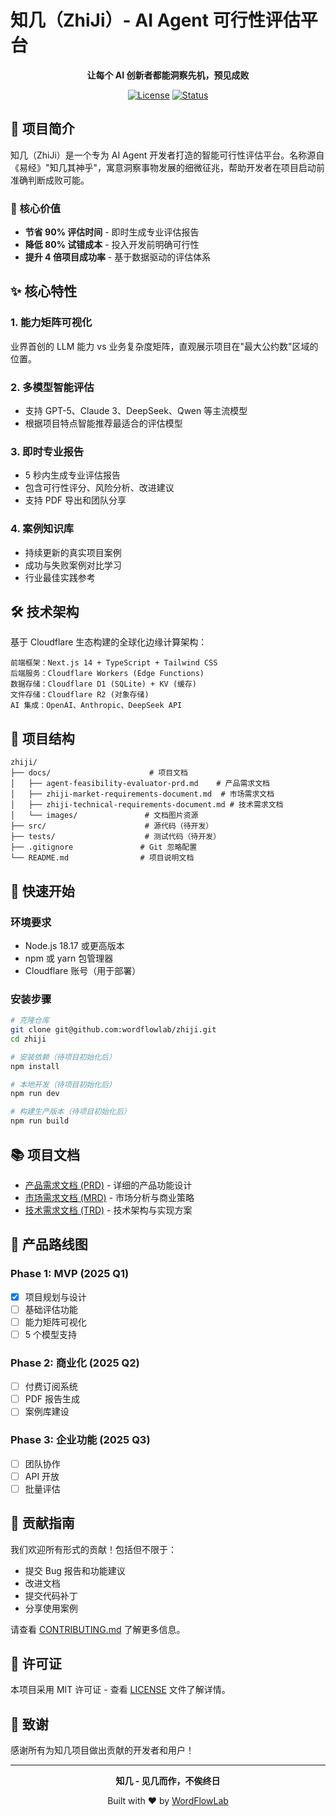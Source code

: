 # 知几（ZhiJi）- AI Agent 可行性评估平台

<div align="center">
  
  **让每个 AI 创新者都能洞察先机，预见成败**
  
  [![License](https://img.shields.io/badge/license-MIT-blue.svg)](LICENSE)
  [![Status](https://img.shields.io/badge/status-development-orange.svg)](https://github.com/wordflowlab/zhiji)
  
</div>

## 📖 项目简介

知几（ZhiJi）是一个专为 AI Agent 开发者打造的智能可行性评估平台。名称源自《易经》"知几其神乎"，寓意洞察事物发展的细微征兆，帮助开发者在项目启动前准确判断成败可能。

### 🎯 核心价值

- **节省 90% 评估时间** - 即时生成专业评估报告
- **降低 80% 试错成本** - 投入开发前明确可行性
- **提升 4 倍项目成功率** - 基于数据驱动的评估体系

## ✨ 核心特性

### 1. 能力矩阵可视化
业界首创的 LLM 能力 vs 业务复杂度矩阵，直观展示项目在"最大公约数"区域的位置。

### 2. 多模型智能评估
- 支持 GPT-5、Claude 3、DeepSeek、Qwen 等主流模型
- 根据项目特点智能推荐最适合的评估模型

### 3. 即时专业报告
- 5 秒内生成专业评估报告
- 包含可行性评分、风险分析、改进建议
- 支持 PDF 导出和团队分享

### 4. 案例知识库
- 持续更新的真实项目案例
- 成功与失败案例对比学习
- 行业最佳实践参考

## 🛠 技术架构

基于 Cloudflare 生态构建的全球化边缘计算架构：

```
前端框架：Next.js 14 + TypeScript + Tailwind CSS
后端服务：Cloudflare Workers (Edge Functions)
数据存储：Cloudflare D1 (SQLite) + KV (缓存)
文件存储：Cloudflare R2 (对象存储)
AI 集成：OpenAI、Anthropic、DeepSeek API
```

## 📁 项目结构

```
zhiji/
├── docs/                      # 项目文档
│   ├── agent-feasibility-evaluator-prd.md    # 产品需求文档
│   ├── zhiji-market-requirements-document.md  # 市场需求文档
│   ├── zhiji-technical-requirements-document.md # 技术需求文档
│   └── images/               # 文档图片资源
├── src/                      # 源代码（待开发）
├── tests/                    # 测试代码（待开发）
├── .gitignore               # Git 忽略配置
└── README.md                # 项目说明文档
```

## 🚀 快速开始

### 环境要求

- Node.js 18.17 或更高版本
- npm 或 yarn 包管理器
- Cloudflare 账号（用于部署）

### 安装步骤

```bash
# 克隆仓库
git clone git@github.com:wordflowlab/zhiji.git
cd zhiji

# 安装依赖（待项目初始化后）
npm install

# 本地开发（待项目初始化后）
npm run dev

# 构建生产版本（待项目初始化后）
npm run build
```

## 📚 项目文档

- [产品需求文档 (PRD)](docs/agent-feasibility-evaluator-prd.md) - 详细的产品功能设计
- [市场需求文档 (MRD)](docs/zhiji-market-requirements-document.md) - 市场分析与商业策略
- [技术需求文档 (TRD)](docs/zhiji-technical-requirements-document.md) - 技术架构与实现方案

## 🎯 产品路线图

### Phase 1: MVP (2025 Q1)
- [x] 项目规划与设计
- [ ] 基础评估功能
- [ ] 能力矩阵可视化
- [ ] 5 个模型支持

### Phase 2: 商业化 (2025 Q2)
- [ ] 付费订阅系统
- [ ] PDF 报告生成
- [ ] 案例库建设

### Phase 3: 企业功能 (2025 Q3)
- [ ] 团队协作
- [ ] API 开放
- [ ] 批量评估

## 🤝 贡献指南

我们欢迎所有形式的贡献！包括但不限于：

- 提交 Bug 报告和功能建议
- 改进文档
- 提交代码补丁
- 分享使用案例

请查看 [CONTRIBUTING.md](CONTRIBUTING.md) 了解更多信息。

## 📄 许可证

本项目采用 MIT 许可证 - 查看 [LICENSE](LICENSE) 文件了解详情。

## 🌟 致谢

感谢所有为知几项目做出贡献的开发者和用户！

---

<div align="center">
  
  **知几 - 见几而作，不俟终日**
  
  Built with ❤️ by [WordFlowLab](https://github.com/wordflowlab)
  
</div>